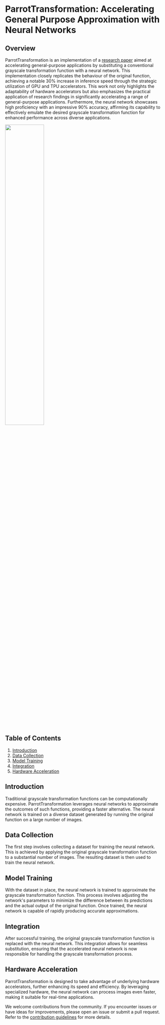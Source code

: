 # ParrotTransformation: Accelerating General Purpose Approximation with Neural Networks

## Overview

ParrotTransformation is an implementation of a [research paper](https://ieeexplore.ieee.org/document/6493641) aimed at accelerating general-purpose applications by substituting a conventional grayscale transformation function with a neural network. This implementation closely replicates the behaviour of the original function, achieving a notable 30% increase in inference speed through the strategic utilization of GPU and TPU accelerators. This work not only highlights the adaptability of hardware accelerators but also emphasizes the practical application of research findings in significantly accelerating a range of general-purpose applications. Furthermore, the neural network showcases high proficiency with an impressive 90% accuracy, affirming its capability to effectively emulate the desired grayscale transformation function for enhanced performance across diverse applications.

<img src="https://github.com/hoyathali/ParrotTransformation/blob/main/resized_image.png" width="50%">

## Table of Contents

1. [Introduction](#introduction)
2. [Data Collection](#data-collection)
3. [Model Training](#model-training)
4. [Integration](#integration)
5. [Hardware Acceleration](#hardware-acceleration)

## Introduction

Traditional grayscale transformation functions can be computationally expensive. ParrotTransformation leverages neural networks to approximate the outcomes of such functions, providing a faster alternative. The neural network is trained on a diverse dataset generated by running the original function on a large number of images.

## Data Collection

The first step involves collecting a dataset for training the neural network. This is achieved by applying the original grayscale transformation function to a substantial number of images. The resulting dataset is then used to train the neural network.

## Model Training

With the dataset in place, the neural network is trained to approximate the grayscale transformation function. This process involves adjusting the network's parameters to minimize the difference between its predictions and the actual output of the original function. Once trained, the neural network is capable of rapidly producing accurate approximations.

## Integration

After successful training, the original grayscale transformation function is replaced with the neural network. This integration allows for seamless substitution, ensuring that the accelerated neural network is now responsible for handling the grayscale transformation process.

## Hardware Acceleration

ParrotTransformation is designed to take advantage of underlying hardware accelerators, further enhancing its speed and efficiency. By leveraging specialized hardware, the neural network can process images even faster, making it suitable for real-time applications.


We welcome contributions from the community. If you encounter issues or have ideas for improvements, please open an issue or submit a pull request. Refer to the [contribution guidelines](CONTRIBUTING.md) for more details.
